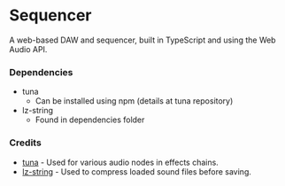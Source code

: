 # Sequencer
A web-based DAW and sequencer, built in TypeScript and using the Web Audio API.

### Dependencies
- tuna
    - Can be installed using npm (details at tuna repository)
- lz-string
    - Found in dependencies folder

### Credits
- [tuna](https://github.com/Theodeus/tuna) - Used for various audio nodes in effects chains.
- [lz-string](https://github.com/pieroxy/lz-string) - Used to compress loaded sound files before saving.
